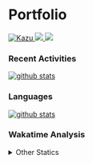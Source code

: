 # Portfolio

<p align="left">
  <a href="https://github.com/kujiKazuaki/Kazu">
    <img src="https://komarev.com/ghpvc/?username=Kazu" alt="Kazu" />
  </a>
  <a href="http://qiita.com/Cookie_Iwate">
    <img height="20" src="https://qiita-badge.apiapi.app/s/yutkat/posts.svg" />
  </a> 
  <a href="http://qiita.com/Cookie_Iwate">
    <img height="20" src="https://qiita-badge.apiapi.app/s/Cookie_Iwate/contributions.svg" />
  </a>               
</p>

### Recent Activities

<p align="left">
  <a href="https://github.com/anuraghazra/github-readme-stats">
    <img alt="github stats" height="200" src="https://github-readme-stats-zeta-ten-73.vercel.app/api?username=kujiKazuaki" />
  </a>
</p>

### Languages

<p align="left">
  <a href="https://github.com/anuraghazra/github-readme-stats">
    <img alt="github stats" height="200" src="https://github-readme-stats-zeta-ten-73.vercel.app/api/top-langs/?username=kujiKazuaki&layout=compact" />
  </a>
</p>

### Wakatime Analysis

<!-- <img height="150" src="https://github.com/yutkat/yutkat/blob/master/images/stat.svg" alt="Alternative Text"/> -->

<details>
  <summary>Other Statics</summary>

  <!--START_SECTION:waka-->
![Code Time](http://img.shields.io/badge/Code%20Time-9%2C625%20hrs%2016%20mins-blue)

![Lines of code](https://img.shields.io/badge/From%20Hello%20World%20I%27ve%20Written-472.2%20thousand%20lines%20of%20code-blue)

**🐱 My GitHub Data** 

> 📦 74.1 kB Used in GitHub's Storage 
 > 
> 🏆 131 Contributions in the Year 2025
 > 
> 🚫 Not Opted to Hire
 > 
> 📜 107 Public Repositories 
 > 
> 🔑 2 Private Repositories 
 > 
**I'm an Early 🐤** 

```text
🌞 Morning                3736 commits        ████████░░░░░░░░░░░░░░░░░   32.42 % 
🌆 Daytime                3713 commits        ████████░░░░░░░░░░░░░░░░░   32.22 % 
🌃 Evening                2532 commits        █████░░░░░░░░░░░░░░░░░░░░   21.97 % 
🌙 Night                  1543 commits        ███░░░░░░░░░░░░░░░░░░░░░░   13.39 % 
```
📅 **I'm Most Productive on Tuesday** 

```text
Monday                   1878 commits        ████░░░░░░░░░░░░░░░░░░░░░   16.30 % 
Tuesday                  1893 commits        ████░░░░░░░░░░░░░░░░░░░░░   16.43 % 
Wednesday                1767 commits        ████░░░░░░░░░░░░░░░░░░░░░   15.33 % 
Thursday                 1844 commits        ████░░░░░░░░░░░░░░░░░░░░░   16.00 % 
Friday                   1689 commits        ████░░░░░░░░░░░░░░░░░░░░░   14.66 % 
Saturday                 1145 commits        ██░░░░░░░░░░░░░░░░░░░░░░░   09.94 % 
Sunday                   1308 commits        ███░░░░░░░░░░░░░░░░░░░░░░   11.35 % 
```


📊 **This Week I Spent My Time On** 

```text
🕑︎ Time Zone: Asia/Tokyo

💬 Programming Languages: 
Other                    29 hrs 53 mins      ███████████████████████░░   93.99 % 
sh                       1 hr 39 mins        █░░░░░░░░░░░░░░░░░░░░░░░░   05.20 % 
Markdown                 15 mins             ░░░░░░░░░░░░░░░░░░░░░░░░░   00.81 % 
Lua                      0 secs              ░░░░░░░░░░░░░░░░░░░░░░░░░   00.00 % 

🔥 Editors: 
Chrome                   30 hrs 48 mins      ████████████████████████░   96.86 % 
Zsh                      46 mins             █░░░░░░░░░░░░░░░░░░░░░░░░   02.43 % 
Neovim                   13 mins             ░░░░░░░░░░░░░░░░░░░░░░░░░   00.71 % 

💻 Operating System: 
Linux                    31 hrs 48 mins      █████████████████████████   100.00 % 
```

**I Mostly Code in Lua** 

```text
Lua                      20 repos            ██████████████░░░░░░░░░░░   55.56 % 
HTML                     6 repos             ████░░░░░░░░░░░░░░░░░░░░░   16.67 % 
TypeScript               2 repos             █░░░░░░░░░░░░░░░░░░░░░░░░   05.56 % 
Vim Script               2 repos             █░░░░░░░░░░░░░░░░░░░░░░░░   05.56 % 
JavaScript               1 repo              █░░░░░░░░░░░░░░░░░░░░░░░░   02.78 % 
```



**Timeline**

![Lines of Code chart](https://raw.githubusercontent.com/yutkat/yutkat/main/assets/bar_graph.png)


 Last Updated on 28/01/2025 19:36:53 UTC
<!--END_SECTION:waka-->
</details>
